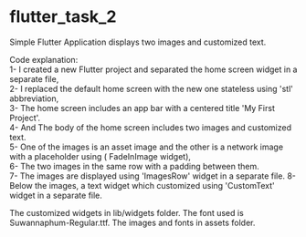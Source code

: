 # flutter_task_2

Simple Flutter Application displays two images and customized text.

Code explanation:    
1- I created a new Flutter project and separated the home screen widget in a separate file,    
2- I replaced the default home screen with the new one stateless using 'stl' abbreviation,  
3- The home screen includes an app bar with a centered title 'My First Project'.  
4- And The body of the home screen includes two images and customized text.  
5- One of the images is an asset image and the other is a network image with a placeholder using (
FadeInImage widget),   
6- The two images in the same row with a padding between them.  
7- The images are displayed using 'ImagesRow' widget in a separate file. 
8- Below the images, a text widget which customized using 'CustomText' widget in a separate file.

The customized widgets in lib/widgets folder.
The font used is Suwannaphum-Regular.ttf.
The images and fonts in assets folder.
